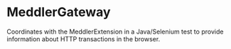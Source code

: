 # MeddlerGateway

Coordinates with the MeddlerExtension in a Java/Selenium test to provide information about HTTP transactions in the browser.
